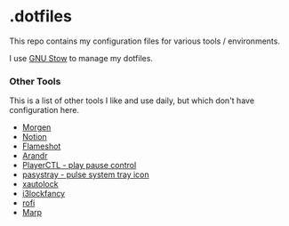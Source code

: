 # .dotfiles

This repo contains my configuration files for various tools / environments.

I use [GNU Stow](https://www.gnu.org/software/stow/) to manage my dotfiles.


### Other Tools

This is a list of other tools I like and use daily, but which don't have configuration here.


* [Morgen](https://morgen.so/)
* [Notion](https://www.notion.so/)
* [Flameshot](https://github.com/flameshot-org/flameshot)
* [Arandr](https://christian.amsuess.com/tools/arandr/)
* [PlayerCTL - play pause control](https://github.com/altdesktop/playerctl)
* [pasystray - pulse system tray icon](https://github.com/christophgysin/pasystray)
* [xautolock](https://linux.die.net/man/1/xautolock)
* [i3lockfancy](https://linux.die.net/man/1/xautolock)
* [rofi](https://github.com/davatorium/rofi)
* [Marp](https://marp.app/)
